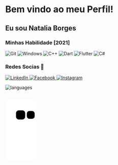 <h1>Bem vindo ao meu Perfil!</h1>
<h2>Eu sou Natalia Borges </h2>

<h3>Minhas Habilidade [2021]</h3>
<p>
	<img alt="Git" src="https://img.shields.io/badge/-Git-F05032?style=for-the-badge&logo=git&logoColor=white" />
	<img alt="Windows" src="https://img.shields.io/badge/Windows-0078D6?style=for-the-badge&logo=windows&logoColor=white" /> 
	<img alt="C++" src="https://img.shields.io/badge/c++%20-%2300599C.svg?&style=for-the-badge&logo=c%2B%2B&ogoColor=white"/>
	<img alt="Dart" src="https://img.shields.io/badge/dart-%230175C2.svg?&style=for-the-badge&logo=dart&logoColor=white"/>
	<img alt="Flutter" src="https://img.shields.io/badge/Flutter%20-%2302569B.svg?&style=for-the-badge&logo=Flutter&logoColor=white" />
	<img alt="C#" src="https://img.shields.io/badge/c%23-%23239120.svg?style=for-the-badge&logo=c-sharp&logoColor=white" />
</p>
<div>
<h3>Redes Socias 🤳</h3>
<p>
	<a href="https://www.linkedin.com/in/nat%C3%A1lia-borges-a47a47181/" target="_blank">
	<img alt="LinkedIn" src="https://img.shields.io/badge/linkedin-%230077B5.svg?&style=for-the-badge&logo=linkedin&logoColor=white" />
	</a>
	<a href="https://www.facebook.com/natalia.borges.9693001/" target="_blank">
	<img alt="Facebook" src="https://img.shields.io/badge/Facebook-1877F2?style=for-the-badge&logo=facebook&logoColor=white" />
	 </a>
	 <a href="https://www.instagram.com/lia.b33/" target="_blank">
	 <img alt="Instagram" src="https://img.shields.io/badge/Instagram-E4405F?style=for-the-badge&logo=instagram&logoColor=white" />
	 </a>
 	 <p>
		<img src="https://github-readme-stats.vercel.app/api/top-langs?username=NataliaBorges&show_icons=true&locale=en&layout=compact" alt="languages" />
	</p>
</p>
  
 ##
  
  ![Snake animation](https://github.com/rafaballerini/rafaballerini/blob/output/github-contribution-grid-snake.svg)
 
</div>
